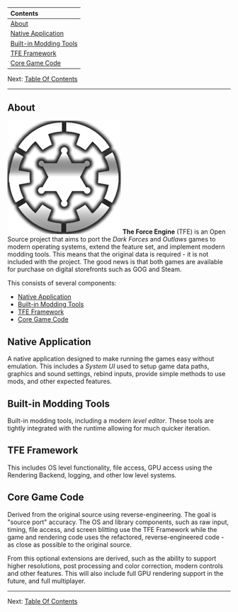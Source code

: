## 

| Contents |
|:------|
| [About](#about) |
| [Native Application](#native-application) |
| [Built-in Modding Tools](#built-in-modding-tools) |
| [TFE Framework](#tfe-framework) |
| [Core Game Code](#core-game-code) |

Next: [Table Of Contents](TFE_Table_of_contents.md)

---

## About
![Logo](TFE_ProgramIcon.png)
**The Force Engine** (TFE) is an Open Source project that aims to port the *Dark Forces* and *Outlaws* games to modern operating systems, extend the feature set, and implement modern modding tools. This means that the original data is required - it is not included with the project. The good news is that both games are available for purchase on digital storefronts such as GOG and Steam.

This consists of several components:
* [Native Application](#native-application)
* [Built-in Modding Tools](#built-in-modding-tools)
* [TFE Framework](#tfe-framework)
* [Core Game Code](#core-game-code)

## Native Application
A native application designed to make running the games easy without emulation. This includes a *System UI* used to setup game data paths, graphics and sound settings, rebind inputs, provide simple methods to use mods, and other expected features.

## Built-in Modding Tools
Built-in modding tools, including a modern *level editor*. These tools are tightly integrated with the runtime allowing for much quicker iteration.

## TFE Framework
 This includes OS level functionality, file access, GPU access using the Rendering Backend, logging, and other low level systems.

## Core Game Code
Derived from the original source using reverse-engineering. The goal is "source port" accuracy. The OS and library components, such as raw input, timing, file access, and screen blitting use the TFE Framework while the game and rendering code uses the refactored, reverse-engineered code - as close as possible to the original source.

From this optional extensions are derived, such as the ability to support higher resolutions, post processing and color correction, modern controls and other features. This will also include full GPU rendering support in the future, and full multiplayer.

---

Next: [Table Of Contents](TFE_Table_of_contents.md)

